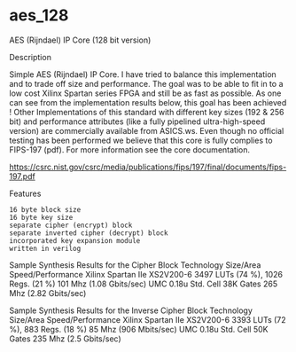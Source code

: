 # aes_128
 AES (Rijndael) IP Core (128 bit version)

Description

Simple AES (Rijndael) IP Core. I have tried to balance this implementation and to trade
off size and performance. The goal was to be able to fit in to a low cost Xilinx Spartan
series FPGA and still be as fast as possible. As one can see from the implementation
results below, this goal has been achieved ! Other Implementations of this standard with
different key sizes (192 & 256 bit) and performance attributes (like a fully pipelined
ultra-high-speed version) are commercially available from ASICS.ws. Even though no official
testing has been performed we believe that this core is fully complies to FIPS-197 (pdf).
For more information see the core documentation.

https://csrc.nist.gov/csrc/media/publications/fips/197/final/documents/fips-197.pdf


Features

    16 byte block size
    16 byte key size
    separate cipher (encrypt) block
    separate inverted cipher (decrypt) block
    incorporated key expansion module
    written in verilog

Sample Synthesis Results for the Cipher Block
    Technology	Size/Area	Speed/Performance
    Xilinx Spartan IIe XS2V200-6	3497 LUTs (74 %),
    1026 Regs. (21 %)	101 Mhz (1.08 Gbits/sec)
    UMC 0.18u Std. Cell	38K Gates	265 Mhz (2.82 Gbits/sec)

Sample Synthesis Results for the Inverse Cipher Block
    Technology	Size/Area	Speed/Performance
    Xilinx Spartan IIe XS2V200-6	3393 LUTs (72 %),
    883 Regs. (18 %)	85 Mhz (906 Mbits/sec)
    UMC 0.18u Std. Cell	50K Gates	235 Mhz (2.5 Gbits/sec)
